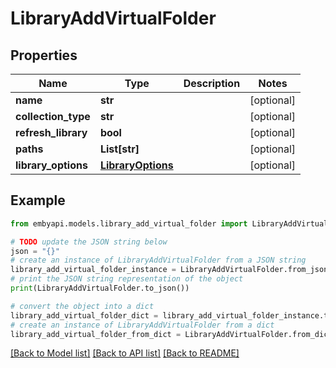 # LibraryAddVirtualFolder


## Properties

Name | Type | Description | Notes
------------ | ------------- | ------------- | -------------
**name** | **str** |  | [optional] 
**collection_type** | **str** |  | [optional] 
**refresh_library** | **bool** |  | [optional] 
**paths** | **List[str]** |  | [optional] 
**library_options** | [**LibraryOptions**](LibraryOptions.md) |  | [optional] 

## Example

```python
from embyapi.models.library_add_virtual_folder import LibraryAddVirtualFolder

# TODO update the JSON string below
json = "{}"
# create an instance of LibraryAddVirtualFolder from a JSON string
library_add_virtual_folder_instance = LibraryAddVirtualFolder.from_json(json)
# print the JSON string representation of the object
print(LibraryAddVirtualFolder.to_json())

# convert the object into a dict
library_add_virtual_folder_dict = library_add_virtual_folder_instance.to_dict()
# create an instance of LibraryAddVirtualFolder from a dict
library_add_virtual_folder_from_dict = LibraryAddVirtualFolder.from_dict(library_add_virtual_folder_dict)
```
[[Back to Model list]](../README.md#documentation-for-models) [[Back to API list]](../README.md#documentation-for-api-endpoints) [[Back to README]](../README.md)


